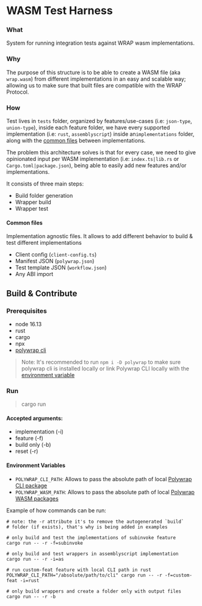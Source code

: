 # WASM Test Harness
### What
System for running integration tests against WRAP wasm implementations.

### Why
The purpose of this structure is to be able to create a WASM file (aka `wrap.wasm`) from different
implementations in an easy and scalable way; allowing us to make sure that built files are compatible 
with the WRAP Protocol.

### How
Test lives in `tests` folder, organized by features/use-cases (i.e: `json-type`, `union-type`),
inside each feature folder, we have every supported implementation (i.e: `rust`, `assemblyscript`) inside an`implementations`
folder, along with the [common files](#common-files) between implementations.

The problem this architecture solves is that for every case, we need to give opinionated
input per WASM implementation (i.e: `index.ts|lib.rs` or `Cargo.toml|package.json`), being able
to easily add new features and/or implementations.

It consists of three main steps:
- Build folder generation
- Wrapper build
- Wrapper test

#### Common files
Implementation agnostic files. It allows to add different behavior to build & test different implementations 
- Client config (`client-config.ts`)
- Manifest JSON (`polywrap.json`)
- Test template JSON (`workflow.json`)
- Any ABI import


## Build & Contribute

### Prerequisites
- node 16.13
- rust
- cargo
- npx
- [polywrap cli](https://github.com/polywrap/toolchain/tree/origin/packages/cli) 

> Note: It's recommended to run `npm i -D polywrap` to make sure polywrap cli is installed locally
> or link Polywrap CLI locally with the [environment variable]((#environment-variables))
### Run

> cargo run

#### Accepted arguments:

- implementation (-i)
- feature (-f)
- build only (-b)
- reset (-r)

#### Environment Variables

- `POLYWRAP_CLI_PATH`: Allows to pass the absolute path of local [Polywrap CLI package](https://github.com/polywrap/toolchain/tree/origin-dev/packages/cli)
- `POLYWRAP_WASM_PATH`: Allows to pass the absolute path of local [Polywrap WASM packages](https://github.com/polywrap/toolchain/tree/origin-dev/packages/wasm)

Example of how commands can be run:

```shell
# note: the -r attribute it's to remove the autogenerated `build`
# folder (if exists), that's why is being added in examples

# only build and test the implementations of subinvoke feature
cargo run -- -r -f=subinvoke

# only build and test wrappers in assemblyscript implementation
cargo run -- -r -i=as

# run custom-feat feature with local CLI path in rust
POLYWRAP_CLI_PATH="/absolute/path/to/cli" cargo run -- -r -f=custom-feat -i=rust

# only build wrappers and create a folder only with output files
cargo run -- -r -b
```


